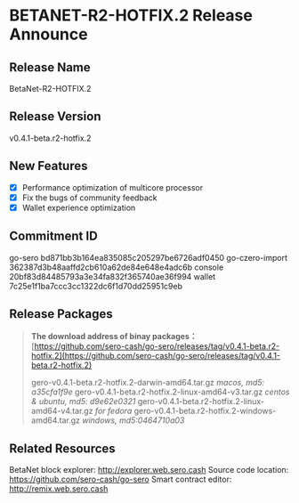 # BETANET-R2-HOTFIX.2 Release Announce



## Release Name

BetaNet-R2-HOTFIX.2

## Release Version

v0.4.1-beta.r2-hotfix.2

## New Features

- [x] Performance optimization of multicore processor
- [x] Fix the bugs of community feedback
- [x] Wallet experience optimization

## Commitment ID

go-sero bd871bb3b164ea835085c205297be6726adf0450
go-czero-import 362387d3b48aaffd2cb610a62de84e648e4adc6b
console 20bf83d84485793a3e34fa832f365740ae36f994
wallet 7c25e1f1ba7ccc3cc1322dc6f1d70dd25951c9eb

## Release Packages

> **The download address of binay packages：**
> [https://github.com/sero-cash/go-sero/releases/tag/v0.4.1-beta.r2-hotfix.2](https://github.com/sero-cash/go-sero/releases/tag/v0.4.1-beta.r2-hotfix.2)
>
> gero-v0.4.1-beta.r2-hotfix.2-darwin-amd64.tar.gz  _macos,  md5: a35cfa1f9e_
> gero-v0.4.1-beta.r2-hotfix.2-linux-amd64-v3.tar.gz  _centos & ubuntu, md5: d9e62e0321_
> gero-v0.4.1-beta.r2-hotfix.2-linux-amd64-v4.tar.gz  _for fedora_
> gero-v0.4.1-beta.r2-hotfix.2-windows-amd64.tar.gz  _windows, md5:0464710a03_

## Related Resources

BetaNet block explorer: http://explorer.web.sero.cash
Source code location: https://github.com/sero-cash/go-sero
Smart contract editor: http://remix.web.sero.cash

